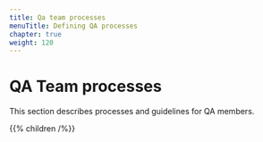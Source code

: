 ```yaml
---
title: Qa team processes
menuTitle: Defining QA processes
chapter: true
weight: 120
---
```


# QA Team processes

This section describes processes and guidelines for QA members.

{{% children /%}}
